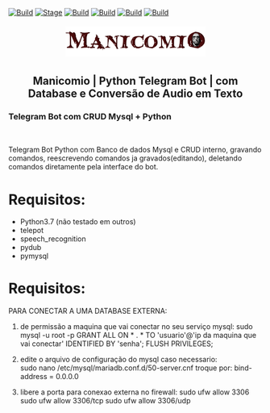 [![Build](https://img.shields.io/badge/dev-gorpo-brightgreen.svg)]()
[![Stage](https://img.shields.io/badge/Release-Stable-brightgreen.svg)]()
[![Build](https://img.shields.io/badge/python-v3.7-blue.svg)]()
[![Build](https://img.shields.io/badge/windows-7%208%2010-blue.svg)]()
[![Build](https://img.shields.io/badge/Linux-Ubuntu%20Debian-orange.svg)]()
[![Build](https://img.shields.io/badge/arquiterura-64bits-blue.svg)]()

<h6 align="center">
   <img src="https://raw.githubusercontent.com/gorpo/Manicomio-Boot-Theme/master/manicomio/boot.png" width="55%"></img>
       <h2 align="center">Manicomio | Python Telegram Bot | com Database e Conversão de Audio em  Texto</h2>
  </h6>
<h3>Telegram Bot com CRUD Mysql + Python</h3><br>

<p>Telegram Bot Python com Banco de dados Mysql e CRUD interno, gravando comandos, reescrevendo comandos ja gravados(editando), deletando comandos diretamente pela interface do bot.</p>

# Requisitos:
- Python3.7 (não testado em outros)
- telepot
- speech_recognition 
- pydub 
- pymysql

# Requisitos:
PARA CONECTAR A UMA DATABASE EXTERNA:
1. de permissão a maquina que vai conectar no seu serviço mysql:
    sudo mysql -u root -p
    GRANT ALL  ON * . * TO 'usuario'@'ip da maquina que vai conectar' IDENTIFIED BY 'senha';
    FLUSH PRIVILEGES;

2. edite o arquivo de configuração do mysql caso necessario:    
    sudo nano  /etc/mysql/mariadb.conf.d/50-server.cnf
troque por: 
    bind-address  = 0.0.0.0

3. libere a porta para conexao externa no firewall:
    sudo ufw allow 3306
    sudo ufw allow 3306/tcp
    sudo ufw allow 3306/udp
